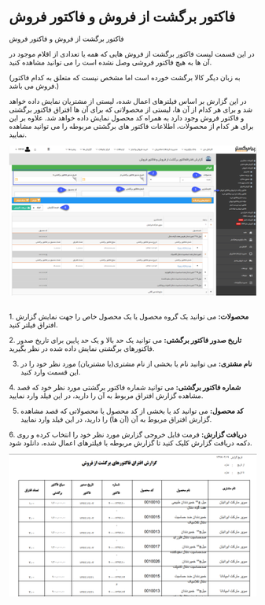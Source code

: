 # فاکتور برگشت از فروش و فاکتور فروش    

فاکتور برگشت از فروش و فاکتور فروش

در این قسمت لیست فاکتور برگشت از فروش هایی که همه یا تعدادی از اقلام موجود در آن ها به هیچ فاکتور فروشی وصل نشده است را می توانید مشاهده کنید.

(به زبان دیگر کالا برگشت خورده است اما مشخص نیست که متعلق به کدام فاکتور فروش می باشد.)

در این گزارش بر اساس فیلترهای اعمال شده، لیستی از مشتریان نمایش داده خواهد شد و برای هر کدام از آن ها، لیستی از محصولاتی که برای آن ها افتراق فاکتور برگشتی و فاکتور فروش وجود دارد به همراه کد محصول نمایش داده خواهد شد. علاوه بر این برای هر کدام از محصولات، اطلاعات فاکتور های برگشتی مربوطه را می توانید مشاهده نمایید.

![](ReturnSaleInvoice/ReturnSaleInvoice.png) 

1\. **محصولات:** می توانید یک گروه محصول یا یک محصول خاص را جهت نمایش گزارش افتراق فیلتر کنید.

2\. **تاریخ صدور فاکتور برگشتی:** می توانید یک حد بالا و یک حد پایین برای تاریخ صدور فاکتورهای برگشتی نمایش داده شده در نظر بگیرید.

3. **نام مشتری:** می توانید نام یا بخشی از نام مشتری(یا مشتریان) مورد نظر خود را در این قسمت وارد کنید.

4\. **شماره فاکتور برگشتی:** می توانید شماره فاکتور برگشتی مورد نظر خود که قصد مشاهده گزارش افتراق مربوط به آن را دارید، در این فیلد وارد نمایید.

5. **کد محصول:** می توانید کد یا بخشی از کد محصول یا محصولاتی که قصد مشاهده گزارش افتراق مربوط به آن (آن ها) را دارید، در این فیلد وارد نمایید.

6\. **دریافت گزارش:** فرمت فایل خروجی گزارش مورد نظر خود را انتخاب کرده و روی دکمه دریافت گزارش کلیک کنید تا گزارش مربوطه با فیلترهای اعمال شده، دانلود شود.

![](ReturnSaleInvoice/ReturnSaleInvoice2.png)